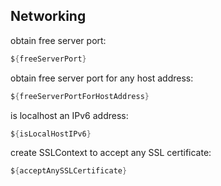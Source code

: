 ## Networking

obtain free server port:
   
```java
${freeServerPort}
```

obtain free server port for any host address:

```java
${freeServerPortForHostAddress}
```

is localhost an IPv6 address:

```java
${isLocalHostIPv6}
```

                              
create SSLContext to accept any SSL certificate:

```java
${acceptAnySSLCertificate}
```
